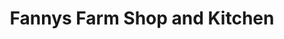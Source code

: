 ---
title: "Fannys Farm Shop and Kitchen"
url: /derby/fannys-farm-shop-and-kitchen/
shop: Hofladen
---
